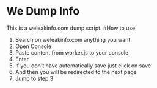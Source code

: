 # We Dump Info
This is a weleakinfo.com dump script.
#How to use
1. Search on weleakinfo.com anything you want
2. Open Console
3. Paste content from worker.js to your console
4. Enter
5. If you don't have automatically save just click on save
6. And then you will be redirected to the next page
7. Jump to step 3
